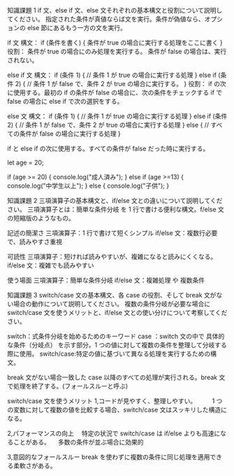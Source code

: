 知識課題 1
if 文、else if 文、else 文それぞれの基本構文と役割について説明してください。
指定された条件が真値ならば文を実行。条件が偽値なら、オプションの else 節にあるもう一方の文を実行。

if 文
構文：
if (条件を書く) {
条件が true の場合に実行する処理をここに書く
}
役割：
条件が true の場合にのみ処理を実行する。
条件が false の場合は、実行されない。

else if 文
構文：
if (条件 1) {
// 条件 1 が true の場合に実行する処理
} else if (条件 2) {
// 条件 1 が false で、条件 2 が true の場合に実行する。
}
役割：
if の次に使用する。最初の if の条件が false の場合に、次の条件をチェックする
if で false の場合に else if で次の選択をする。

else 文
構文：
if (条件 1) {
// 条件 1 が true の場合に実行する処理
} else if (条件 2) {
// 条件 1 が false で、条件 2 が true の場合に実行する処理
} else {
// すべての条件が false の場合に実行する処理
}

if と else if の次に使用する。すべての条件が false だった時に実行する。

let age = 20;

if (age >= 20) {
console.log("成人済み");
} else if (age >=13) {
console.log("中学生以上");
}
else {
console.log("子供");
}

知識課題 2
三項演算子の基本構文と、if/else 文との違いについて説明してください。
三項演算子とは：簡単な条件分岐 を 1 行で書ける便利な構文。f/else 文の短縮版のようなもの。

記述の簡潔さ
三項演算子：1 行で書けて短くシンプル
if/else 文：複数行必要で、読みやすさ重視

可読性
三項演算子：短ければ読みやすいが、複雑になると読みにくくなる。
if/else 文：複雑でも読みやすい

使う場面
三項演算子：簡単な条件分岐
if/else 文：複雑処理 や 複数条件

知識課題 3
switch/case 文の基本構文、各 case の役割、そして break 文がない場合の動作について説明してください。
複数の条件分岐が必要な場合に switch/case 文を使うメリットと、if/else 文との使い分けについて考察してください。

switch：式条件分岐を始めるためのキーワード
case ：switch 文の中で 具体的な条件（分岐点） を示す部分。1 つの値に対して複数の条件を整理して分岐する際に使用。
switch/case:特定の値に基づいて異なる処理を実行するための構文。

break 文がない場合一致した case 以降のすべての処理が実行される。break 文で処理を終了する。(フォールスルーと呼ぶ)

switch/case 文を使うメリット
1,コードが見やすく、整理しやすい。
　　 1 つの変数に対して複数の値を比較する場合、switch/case 文はスッキリした構造になる。

2,パフォーマンスの向上
　特定の状況で switch/case は if/else よりも高速になることがある。
　多数の条件が並ぶ場合に効果的

3,意図的なフォールスルー
break を使わずに複数の条件に同じ処理を適用できる柔軟さがある。
